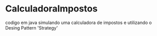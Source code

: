 # CalculadoraImpostos
codigo em java simulando uma calculadora de impostos e utilizando o Desing Pattern 'Strategy'
